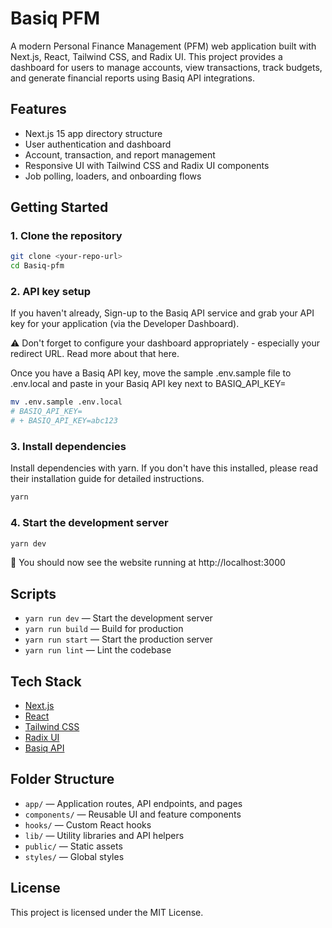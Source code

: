 # Basiq PFM

A modern Personal Finance Management (PFM) web application built with Next.js, React, Tailwind CSS, and Radix UI. This project provides a dashboard for users to manage accounts, view transactions, track budgets, and generate financial reports using Basiq API integrations.

## Features
- Next.js 15 app directory structure
- User authentication and dashboard
- Account, transaction, and report management
- Responsive UI with Tailwind CSS and Radix UI components
- Job polling, loaders, and onboarding flows

## Getting Started

### 1. Clone the repository
```bash
git clone <your-repo-url>
cd Basiq-pfm
```

### 2. API key setup
If you haven't already, Sign-up to the Basiq API service and grab your API key for your application (via the Developer Dashboard).

⚠️ Don't forget to configure your dashboard appropriately - especially your redirect URL. Read more about that here.

Once you have a Basiq API key, move the sample .env.sample file to .env.local and paste in your Basiq API key next to BASIQ_API_KEY=

```bash
mv .env.sample .env.local
# BASIQ_API_KEY=
# + BASIQ_API_KEY=abc123
```

### 3. Install dependencies
Install dependencies with yarn. If you don't have this installed, please read their installation guide for detailed instructions.

```bash
yarn
```

### 4. Start the development server
```bash
yarn dev
```
🎉 You should now see the website running at http://localhost:3000

## Scripts
- `yarn run dev` — Start the development server
- `yarn run build` — Build for production
- `yarn run start` — Start the production server
- `yarn run lint` — Lint the codebase

## Tech Stack
- [Next.js](https://nextjs.org/)
- [React](https://react.dev/)
- [Tailwind CSS](https://tailwindcss.com/)
- [Radix UI](https://www.radix-ui.com/)
- [Basiq API](https://basiq.io/)

## Folder Structure
- `app/` — Application routes, API endpoints, and pages
- `components/` — Reusable UI and feature components
- `hooks/` — Custom React hooks
- `lib/` — Utility libraries and API helpers
- `public/` — Static assets
- `styles/` — Global styles

## License
This project is licensed under the MIT License.
